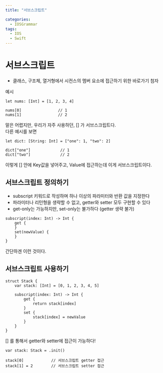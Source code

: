 ```yaml
---
title: "서브스크립트"

categories:
  - IOSGrammar
tags:
  - IOS
  - Swift
---
```


# 서브스크립트
- 클래스, 구조체, 열거형에서 시컨스의 멤버 요소에 접근하기 위한 바로가기 첨자  

예시
~~~
let nums: [Int] = [1, 2, 3, 4]
 
nums[0]                // 1
nums[1]                // 2
~~~
말은 어렵지만, 우리가 자주 사용하던, [] 가 서브스크립트다.  
다른 예시를 보면
~~~
let dict: [String: Int] = ["one": 1, "two": 2]
 
dict["one"]             // 1
dict["two"]             // 2
~~~
이렇게 [] 안에 Key값을 넣어주고, Value에 접근하는데 이게 서브스크립트이다.  

## 서브스크립트 정의하기
- subscript 키워드로 작성하며 하나 이상의 파라미터와 반환 값을 지정한다
- 파라미터나 리턴형을 생략할 수 없고, getter와 setter 모두 구현할 수 있다
- get-only는 가능하지만, set-only는 불가하다 (getter 생략 불가)

~~~
subscript(index: Int) -> Int {
    get {
    }
    set(newValue) {
    }
}
~~~
간단하겐 이런 것이다.  

## 서브스크립트 사용하기
~~~
struct Stack {
    var stack: [Int] = [0, 1, 2, 3, 4, 5]
 
    subscript(index: Int) -> Int {
        get {
            return stack[index]
        }
        set {
            stack[index] = newValue
        }
    }
}
~~~
[] 를 통해서 getter와 setter에 접근이 가능하다!
~~~
var stack: Stack = .init()
 
stack[0]            // 서브스크립트 getter 접근
stack[1] = 2        // 서브스크립트 setter 접근
~~~